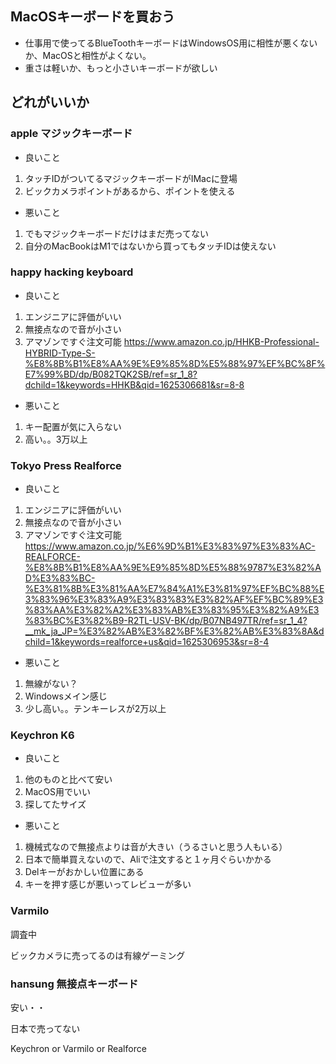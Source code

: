 ## MacOSキーボードを買おう

* 仕事用で使ってるBlueToothキーボードはWindowsOS用に相性が悪くないか、MacOSと相性がよくない。
* 重さは軽いか、もっと小さいキーボードが欲しい

## どれがいいか

### apple マジックキーボード

* 良いこと
1. タッチIDがついてるマジックキーボードがIMacに登場
2. ビックカメラポイントがあるから、ポイントを使える

* 悪いこと
1. でもマジックキーボードだけはまだ売ってない
2. 自分のMacBookはM1ではないから買ってもタッチIDは使えない

### happy hacking keyboard

* 良いこと
1. エンジニアに評価がいい
1. 無接点なので音が小さい
1. アマゾンですぐ注文可能 https://www.amazon.co.jp/HHKB-Professional-HYBRID-Type-S-%E8%8B%B1%E8%AA%9E%E9%85%8D%E5%88%97%EF%BC%8F%E7%99%BD/dp/B082TQK2SB/ref=sr_1_8?dchild=1&keywords=HHKB&qid=1625306681&sr=8-8

* 悪いこと
1. キー配置が気に入らない
1. 高い。。3万以上

### Tokyo Press Realforce

* 良いこと
1. エンジニアに評価がいい
1. 無接点なので音が小さい
1. アマゾンですぐ注文可能 https://www.amazon.co.jp/%E6%9D%B1%E3%83%97%E3%83%AC-REALFORCE-%E8%8B%B1%E8%AA%9E%E9%85%8D%E5%88%9787%E3%82%AD%E3%83%BC-%E3%81%8B%E3%81%AA%E7%84%A1%E3%81%97%EF%BC%88%E3%83%96%E3%83%A9%E3%83%83%E3%82%AF%EF%BC%89%E3%83%AA%E3%82%A2%E3%83%AB%E3%83%95%E3%82%A9%E3%83%BC%E3%82%B9-R2TL-USV-BK/dp/B07NB497TR/ref=sr_1_4?__mk_ja_JP=%E3%82%AB%E3%82%BF%E3%82%AB%E3%83%8A&dchild=1&keywords=realforce+us&qid=1625306953&sr=8-4

* 悪いこと
1. 無線がない？
1. Windowsメイン感じ
1. 少し高い。。テンキーレスが2万以上

### Keychron K6

* 良いこと
1. 他のものと比べて安い
1. MacOS用でいい
1. 探してたサイズ

* 悪いこと
1. 機械式なので無接点よりは音が大きい（うるさいと思う人もいる）
1. 日本で簡単買えないので、Aliで注文すると１ヶ月ぐらいかかる
1. Delキーがおかしい位置にある
1. キーを押す感じが悪いってレビューが多い


### Varmilo

調査中

ビックカメラに売ってるのは有線ゲーミング

### hansung 無接点キーボード

安い・・

日本で売ってない


Keychron or Varmilo or Realforce



